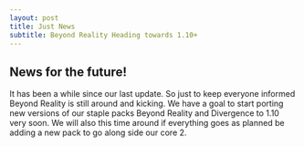 ```yaml
---
layout: post
title: Just News
subtitle: Beyond Reality Heading towards 1.10+
---
```


## News for the future!

It has been a while since our last update. So just to keep everyone informed Beyond Reality is still around and kicking. We have a goal to start porting new versions of our staple packs Beyond Reality and Divergence to 1.10 very soon. We will also this time around if everything goes as planned be adding a new pack to go along side our core 2.
